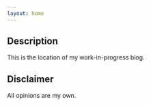```yaml
---
layout: home
---
```


## Description

This is the location of my work-in-progress blog.

## Disclaimer

All opinions are my own.
